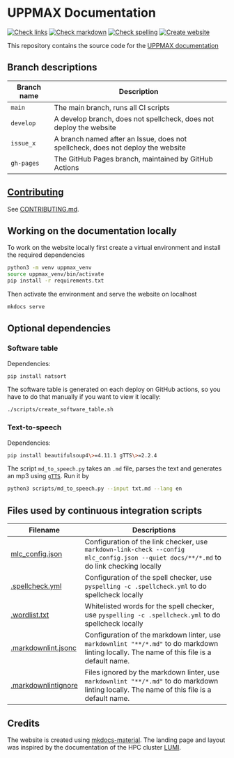 # UPPMAX Documentation

[![Check links](https://github.com/UPPMAX/UPPMAX-documentation/actions/workflows/check_links.yaml/badge.svg?branch=main)](https://github.com/UPPMAX/UPPMAX-documentation/actions/workflows/check_links.yaml)
[![Check markdown](https://github.com/UPPMAX/UPPMAX-documentation/actions/workflows/check_markdown.yaml/badge.svg?branch=main)](https://github.com/UPPMAX/UPPMAX-documentation/actions/workflows/check_markdown.yaml)
[![Check spelling](https://github.com/UPPMAX/UPPMAX-documentation/actions/workflows/check_spelling.yaml/badge.svg?branch=main)](https://github.com/UPPMAX/UPPMAX-documentation/actions/workflows/check_spelling.yaml)
[![Create website](https://github.com/UPPMAX/UPPMAX-documentation/actions/workflows/create_website.yaml/badge.svg?branch=main)](https://github.com/UPPMAX/UPPMAX-documentation/actions/workflows/create_website.yaml)

This repository contains the source code for the [UPPMAX
documentation](https://uppmax.github.io/UPPMAX-documentation/)

## Branch descriptions

Branch name|Description
-----------|-------------------------------------------------------------------------------
`main`     |The main branch, runs all CI scripts
`develop`  |A develop branch, does not spellcheck, does not deploy the website
`issue_x`  |A branch named after an Issue, does not spellcheck, does not deploy the website
`gh-pages` |The GitHub Pages branch, maintained by GitHub Actions

## [Contributing](CONTRIBUTING.md)

See [CONTRIBUTING.md](CONTRIBUTING.md).

## Working on the documentation locally

To work on the website locally first create a virtual environment and install
the required dependencies

``` bash
python3 -m venv uppmax_venv
source uppmax_venv/bin/activate
pip install -r requirements.txt
```

Then activate the environment and serve the website on localhost

``` bash
mkdocs serve
```

## Optional dependencies

### Software table

Dependencies:

```bash
pip install natsort
```

The software table is generated on each deploy on GitHub actions,
so you have to do that manually if you want to view it locally:

``` bash
./scripts/create_software_table.sh
```

### Text-to-speech

Dependencies:

```bash
pip install beautifulsoup4\>=4.11.1 gTTS\>=2.2.4
```

The script `md_to_speech.py` takes an `.md` file, parses the text and generates
an mp3 using [`gTTS`](https://gtts.readthedocs.io/en/latest/). Run it by

```bash
python3 scripts/md_to_speech.py --input txt.md --lang en
```

## Files used by continuous integration scripts

Filename                              |Descriptions
--------------------------------------|--------------------------------------------------------------------------------------------------------------------------------------
[mlc_config.json](mlc_config.json)    |Configuration of the link checker, use `markdown-link-check --config mlc_config.json --quiet docs/**/*.md` to do link checking locally
[.spellcheck.yml](.spellcheck.yml)    |Configuration of the spell checker, use `pyspelling -c .spellcheck.yml` to do spellcheck locally
[.wordlist.txt](.wordlist.txt)        |Whitelisted words for the spell checker, use `pyspelling -c .spellcheck.yml` to do spellcheck locally
[.markdownlint.jsonc](.markdownlint.jsonc)|Configuration of the markdown linter, use `markdownlint "**/*.md"` to do markdown linting locally. The name of this file is a default name.
[.markdownlintignore](.markdownlintignore)|Files ignored by the markdown linter, use `markdownlint "**/*.md"` to do markdown linting locally. The name of this file is a default name.

## Credits

The website is created using
[mkdocs-material](https://squidfunk.github.io/mkdocs-material). The landing
page and layout was inspired by the documentation of the HPC cluster
[LUMI](https://docs.lumi-supercomputer.eu/).
